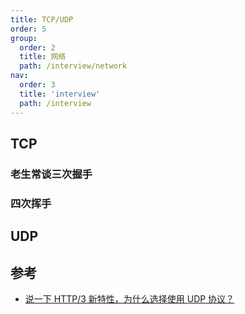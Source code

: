 ```yaml
---
title: TCP/UDP
order: 5
group:
  order: 2
  title: 网络
  path: /interview/network
nav:
  order: 3
  title: 'interview'
  path: /interview
---
```


## TCP

### 老生常谈三次握手

### 四次挥手

## UDP

## 参考

- [说一下 HTTP/3 新特性，为什么选择使用 UDP 协议？](https://mp.weixin.qq.com/s/WbNwnlW0C9SAYbn4Yedqnw)
